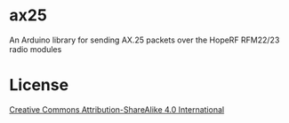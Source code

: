 ax25
====

An Arduino library for sending AX.25 packets over the HopeRF RFM22/23 radio modules

# License

[Creative Commons Attribution-ShareAlike 4.0 International](https://creativecommons.org/licenses/by-sa/4.0/)
